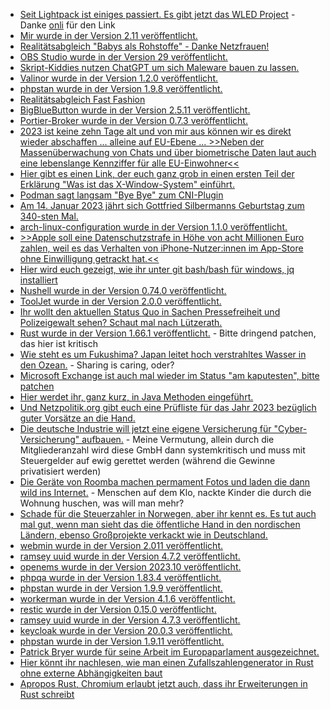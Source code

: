 * [Seit Lightpack ist einiges passiert. Es gibt jetzt das WLED Project](https://kno.wled.ge/) - Danke [onli](https://www.onli-blogging.de/2226/Linksammlung-012023.html) für den Link
* [Mir wurde in der Version 2.11 veröffentlicht.](https://www.phoronix.com/news/Mir-2.11-Released)
* [Realitätsabgleich "Babys als Rohstoffe" - Danke Netzfrauen!](https://netzfrauen.org/2023/01/08/surrogacy-2/)
* [OBS Studio wurde in der Version 29 veröffentlicht.](https://www.phoronix.com/news/OBS-Studio-29)
* [Skript-Kiddies nutzen ChatGPT um sich Maleware bauen zu lassen.](https://blog.fefe.de/?ts=9d42c6e7)
* [Valinor wurde in der Version 1.2.0 veröffentlicht.](https://github.com/CuyZ/Valinor/releases/tag/1.2.0)
* [phpstan wurde in der Version 1.9.8 veröffentlicht.](https://github.com/phpstan/phpstan/releases/tag/1.9.8)
* [Realitätsabgleich Fast Fashion](https://netzfrauen.org/2023/01/09/fashion-9/)
* [BigBlueButton wurde in der Version 2.5.11 veröffentlicht.](https://github.com/bigbluebutton/bigbluebutton/releases/tag/v2.5.11)
* [Portier-Broker wurde in der Version 0.7.3 veröffentlicht.](https://github.com/portier/portier-broker/releases/tag/v0.7.3)
* [2023 ist keine zehn Tage alt und von mir aus können wir es direkt wieder abschaffen ... alleine auf EU-Ebene ... >>Neben der Massenüberwachung von Chats und über biometrische Daten laut auch eine lebenslange Kennziffer für alle EU-Einwohner<<](https://www.borncity.com/blog/2023/01/10/digitale-zukunft-was-2023-wichtig-wird-und-scheitert-das-geplante-eu-datenschutzabkommen-mit-den-usa/)
* [Hier gibt es einen Link, der euch ganz grob in einen ersten Teil der Erklärung "Was ist das X-Window-System" einführt.](https://utcc.utoronto.ca/~cks/space/blog/links/XWindowSystemBasics)
* [Podman sagt langsam "Bye Bye" zum CNI-Plugin](https://blog.podman.io/2023/01/podman-begins-cni-plugins-deprecation/)
* [Am 14. Januar 2023 jährt sich Gottfried Silbermanns Geburtstag zum 340-sten Mal.](https://www.mdr.de/sachsenradio/podcast/aufgefallen/podcast-aufgefallen-gottfried-silbermann-albrecht-koch-100.html)
* [arch-linux-configuration wurde in der Version 1.1.0 veröffentlicht.](https://github.com/stevleibelt/arch-linux-configuration/releases/tag/1.1.0)
* [>>Apple soll eine Datenschutzstrafe in Höhe von acht Millionen Euro zahlen, weil es das Verhalten von iPhone-Nutzer:innen im App-Store ohne Einwilligung getrackt hat.<<](https://netzpolitik.org/2023/unerlaubtes-werbe-tracking-apple-kassiert-datenschutz-bussgeld-in-millionenhoehe/)
* [Hier wird euch gezeigt, wie ihr unter git bash/bash für windows, jq installiert](https://www.shellhacks.com/git-bash-install-jq/)
* [Nushell wurde in der Version 0.74.0 veröffentlicht.](https://github.com/nushell/nushell/releases/tag/0.74.0)
* [ToolJet wurde in der Version 2.0.0 veröffentlicht.](https://github.com/ToolJet/ToolJet/releases/tag/v2.0.0)
* [Ihr wollt den aktuellen Status Quo in Sachen Pressefreiheit und Polizeigewalt sehen? Schaut mal nach Lützerath.](https://netzpolitik.org/2023/klimaproteste-schikanen-und-uebergriffe-gegen-presse-in-luetzerath/)
* [Rust wurde in der Version 1.66.1 veröffentlicht.](https://blog.rust-lang.org/2023/01/10/Rust-1.66.1.html) - Bitte dringend patchen, das hier ist kritisch
* [Wie steht es um Fukushima? Japan leitet hoch verstrahltes Wasser in den Ozean.](https://netzfrauen.org/2023/01/10/fukushima-9/) - Sharing is caring, oder?
* [Microsoft Exchange ist auch mal wieder im Status "am kaputesten", bitte patchen](https://www.borncity.com/blog/2023/01/11/exchange-server-sicherheitsupdates-10-januar-2023-dringend-patchen/)
* [Hier werdet ihr, ganz kurz, in Java Methoden eingeführt.](https://opensource.com/article/23/1/java-methods)
* [Und Netzpolitik.org gibt euch eine Prüfliste für das Jahr 2023 bezüglich guter Vorsätze an die Hand.](https://netzpolitik.org/2023/gute-vorsaetze-im-neuen-jahr-keine-ausreden/)
* [Die deutsche Industrie will jetzt eine eigene Versicherung für "Cyber-Versicherung" aufbauen.](https://blog.fefe.de/?ts=9d40748c) - Meine Vermutung, allein durch die Mitgliederanzahl wird diese GmbH dann systemkritisch und muss mit Steuergelder auf ewig gerettet werden (während die Gewinne privatisiert werden)
* [Die Geräte von Roomba machen permament Fotos und laden die dann wild ins Internet.](https://blog.fefe.de/?ts=9d40701b) - Menschen auf dem Klo, nackte Kinder die durch die Wohnung huschen, was will man mehr?
* [Schade für die Steuerzahler in Norwegen, aber ihr kennt es. Es tut auch mal gut, wenn man sieht das die öffentliche Hand in den nordischen Ländern, ebenso Großprojekte verkackt wie in Deutschland.](https://blog.fefe.de/?ts=9d406c5a)
* [webmin wurde in der Version 2.011 veröffentlicht.](https://github.com/webmin/webmin/releases/tag/2.011)
* [ramsey uuid wurde in der Version 4.7.2 veröffentlicht.](https://github.com/ramsey/uuid/releases/tag/4.7.2)
* [openems wurde in der Version 2023.10 veröffentlicht.](https://github.com/OpenEMS/openems/releases/tag/2023.1.0)
* [phpqa wurde in der Version 1.83.4 veröffentlicht.](https://github.com/jakzal/phpqa/releases/tag/v1.83.4)
* [phpstan wurde in der Version 1.9.9 veröffentlicht.](https://github.com/phpstan/phpstan/releases/tag/1.9.9)
* [workerman wurde in der Version 4.1.6 veröffentlicht.](https://github.com/walkor/workerman/releases/tag/v4.1.6)
* [restic wurde in der Version 0.15.0 veröffentlicht.](https://github.com/restic/restic/releases/tag/v0.15.0)
* [ramsey uuid wurde in der Version 4.7.3 veröffentlicht.](https://github.com/ramsey/uuid/releases/tag/4.7.3)
* [keycloak wurde in der Version 20.0.3 veröffentlicht.](https://github.com/keycloak/keycloak/releases/tag/20.0.3)
* [phpstan wurde in der Version 1.9.11 veröffentlicht.](https://github.com/phpstan/phpstan/releases/tag/1.9.11)
* [Patrick Bryer wurde für seine Arbeit im Europaparlament ausgezeichnet.](https://www.patrick-breyer.de/ausgezeichneter-digitalpolitiker-bundesverband-breitbandkommunikation-zeichnet-europaabgeordneten-der-piratenpartei-fuer-seine-digitalpolitische-arbeit-aus/)
* [Hier könnt ihr nachlesen, wie man einen Zufallszahlengenerator in Rust ohne externe Abhängigkeiten baut](https://blog.orhun.dev/zero-deps-random-in-rust/)
* [Apropos Rust, Chromium erlaubt jetzt auch, dass ihr Erweiterungen in Rust schreibt](https://lwn.net/Articles/919830/)

